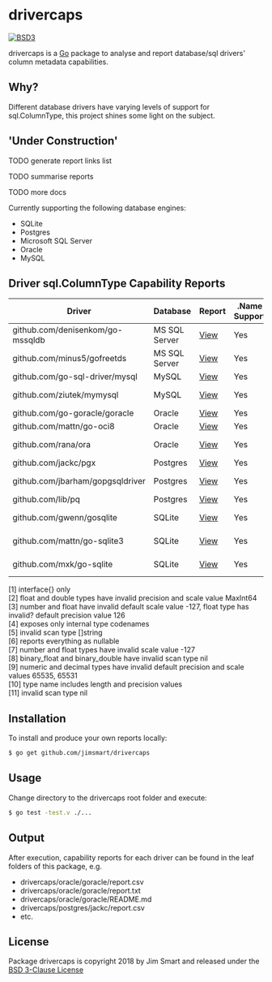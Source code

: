 # drivercaps

[![BSD3](https://img.shields.io/badge/license-BSD3-blue.svg?style=flat)](LICENSE.md)

drivercaps is a [Go](https://golang.org) package to analyse and report database/sql drivers' column metadata capabilities.


## Why?

Different database drivers have varying levels of support for sql.ColumnType, this project shines some light on the subject.


## 'Under Construction'

TODO generate report links list

TODO summarise reports

TODO more docs


Currently supporting the following database engines:

- SQLite
- Postgres
- Microsoft SQL Server
- Oracle
- MySQL

## Driver sql.ColumnType Capability Reports

Driver | Database | Report | .Name<br/>Support | .DBTypeName<br/>Support | .Nullable<br/>Support | .DecimalSize<br/>Support | .Length<br/>Support | .ScanType<br/>Support
---|---|---|---|---|---|---|---|---
github.com/denisenkom/go-mssqldb | MS SQL Server | [View](https://github.com/jimsmart/drivercaps/tree/master/mssql/denisenkom) | Yes | Yes | Yes | Yes | Yes | Typed
github.com/minus5/gofreetds | MS SQL Server | [View](https://github.com/jimsmart/drivercaps/tree/master/mssql/minus5) | Yes | No | No | No | No | Default &#91;1&#93;
github.com/go-sql-driver/mysql | MySQL | [View](https://github.com/jimsmart/drivercaps/tree/master/mysql/gosqldriver) | Yes | Yes | Yes | Mostly &#91;2&#93; | No | Typed
github.com/ziutek/mymysql | MySQL | [View](https://github.com/jimsmart/drivercaps/tree/master/mysql/ziutek) | Yes | No | No | No | No | Default &#91;1&#93;
github.com/go-goracle/goracle | Oracle | [View](https://github.com/jimsmart/drivercaps/tree/master/oracle/goracle) | Yes | Yes | Yes | Mostly &#91;3&#93; | Yes | Typed
github.com/mattn/go-oci8 | Oracle | [View](https://github.com/jimsmart/drivercaps/tree/master/oracle/mattn) | Yes | Invalid &#91;4&#93; | No | No | Yes | Invalid &#91;5&#93;
github.com/rana/ora | Oracle | [View](https://github.com/jimsmart/drivercaps/tree/master/oracle/rana) | Yes | Yes | Invalid &#91;6&#93; | Kinda &#91;7&#93; | Yes | Typed &#91;8&#93;
github.com/jackc/pgx | Postgres | [View](https://github.com/jimsmart/drivercaps/tree/master/postgres/jackc) | Yes | Yes | No | Kinda &#91;9&#93; | Yes | Typed
github.com/jbarham/gopgsqldriver | Postgres | [View](https://github.com/jimsmart/drivercaps/tree/master/postgres/jbarham) | Yes | No | No | No | No | Default &#91;1&#93;
github.com/lib/pq | Postgres | [View](https://github.com/jimsmart/drivercaps/tree/master/postgres/lib) | Yes | Yes | No | Kinda &#91;9&#93; | Yes | Typed
github.com/gwenn/gosqlite | SQLite | [View](https://github.com/jimsmart/drivercaps/tree/master/sqlite/gwenn) | Yes | Yes &#91;10&#93; | No | No | No | Invalid &#91;11&#93;
github.com/mattn/go-sqlite3 | SQLite | [View](https://github.com/jimsmart/drivercaps/tree/master/sqlite/mattn) | Yes | Yes &#91;10&#93; | Invalid &#91;6&#93; | No | No | Invalid &#91;11&#93;
github.com/mxk/go-sqlite | SQLite | [View](https://github.com/jimsmart/drivercaps/tree/master/sqlite/mxk) | Yes | No | No | No | No | Default &#91;1&#93;

&#91;1&#93; interface{} only<br/>
&#91;2&#93; float and double types have invalid precision and scale value MaxInt64<br/>
&#91;3&#93; number and float have invalid default scale value -127, float type has invalid? default precision value 126<br/>
&#91;4&#93; exposes only internal type codenames<br/>
&#91;5&#93; invalid scan type []string<br/>
&#91;6&#93; reports everything as nullable<br/>
&#91;7&#93; number and float types have invalid scale value -127<br/>
&#91;8&#93; binary_float and binary_double have invalid scan type nil<br/>
&#91;9&#93; numeric and decimal types have invalid default precision and scale values 65535, 65531<br/>
&#91;10&#93; type name includes length and precision values<br/>
&#91;11&#93; invalid scan type nil


## Installation

To install and produce your own reports locally:

```bash
$ go get github.com/jimsmart/drivercaps
```

## Usage

Change directory to the drivercaps root folder and execute:

```bash
$ go test -test.v ./...
```

## Output

After execution, capability reports for each driver can be found in the leaf folders of this package, e.g.

- drivercaps/oracle/goracle/report.csv
- drivercaps/oracle/goracle/report.txt
- drivercaps/oracle/goracle/README.md
- drivercaps/postgres/jackc/report.csv
- etc.


## License

Package drivercaps is copyright 2018 by Jim Smart and released under the [BSD 3-Clause License](LICENSE.md)
